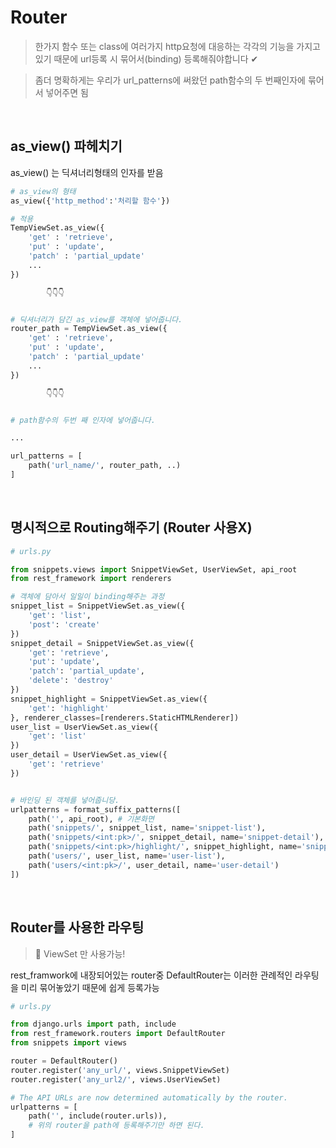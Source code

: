 # Router

> 한가지 함수 또는 class에 여러가지 http요청에 대응하는 각각의 기능을 가지고있기 때문에 url등록 시 묶어서(binding) 등록해줘야합니다 ✔

> 좀더 명확하게는 우리가 url_patterns에 써왔던 path함수의 두 번째인자에 묶어서 넣어주면 됨

<br>

## as_view() 파헤치기

as_view() 는 딕셔너리형태의 인자를 받음

```python
# as_view의 형태
as_view({'http_method':'처리할 함수'})
```

```python
# 적용
TempViewSet.as_view({
    'get' : 'retrieve',
    'put' : 'update',
    'patch' : 'partial_update'
    ...
})

        👇👇👇


# 딕셔너리가 담긴 as_view를 객체에 넣어줍니다.
router_path = TempViewSet.as_view({
    'get' : 'retrieve',
    'put' : 'update',
    'patch' : 'partial_update'
    ...
})

        👇👇👇


# path함수의 두번 째 인자에 넣어줍니다.

...

url_patterns = [
    path('url_name/', router_path, ..)
]
```

<br>


## 명시적으로 Routing해주기 (Router 사용X)

```python
# urls.py

from snippets.views import SnippetViewSet, UserViewSet, api_root
from rest_framework import renderers

# 객체에 담아서 일일이 binding해주는 과정
snippet_list = SnippetViewSet.as_view({
    'get': 'list',
    'post': 'create'
})
snippet_detail = SnippetViewSet.as_view({
    'get': 'retrieve',
    'put': 'update',
    'patch': 'partial_update',
    'delete': 'destroy'
})
snippet_highlight = SnippetViewSet.as_view({
    'get': 'highlight'
}, renderer_classes=[renderers.StaticHTMLRenderer])
user_list = UserViewSet.as_view({
    'get': 'list'
})
user_detail = UserViewSet.as_view({
    'get': 'retrieve'
})


# 바인딩 된 객체를 넣어줍니당.
urlpatterns = format_suffix_patterns([
    path('', api_root), # 기본화면
    path('snippets/', snippet_list, name='snippet-list'),
    path('snippets/<int:pk>/', snippet_detail, name='snippet-detail'),
    path('snippets/<int:pk>/highlight/', snippet_highlight, name='snippet-highlight'),
    path('users/', user_list, name='user-list'),
    path('users/<int:pk>/', user_detail, name='user-detail')
])

```

<br>

## Router를 사용한 라우팅

> 🚫 ViewSet 만 사용가능!

rest_framwork에 내장되어있는 router중 DefaultRouter는 이러한 관례적인 라우팅을 미리 묶어놓았기 때문에 쉽게 등록가능

```python
# urls.py

from django.urls import path, include
from rest_framework.routers import DefaultRouter
from snippets import views

router = DefaultRouter()
router.register('any_url/', views.SnippetViewSet)
router.register('any_url2/', views.UserViewSet)

# The API URLs are now determined automatically by the router.
urlpatterns = [
    path('', include(router.urls)),
    # 위의 router을 path에 등록해주기만 하면 된다.
]
```